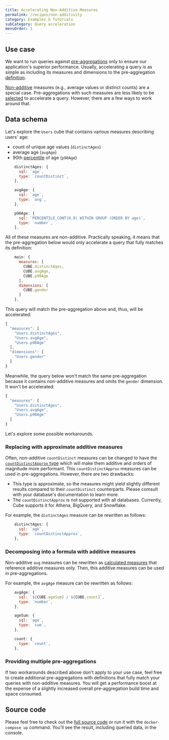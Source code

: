 ```yaml
---
title: Accelerating Non-Additive Measures
permalink: /recipes/non-additivity
category: Examples & Tutorials
subCategory: Query acceleration
menuOrder: 1
---
```


## Use case

We want to run queries against
[pre-aggregations](https://cube.dev/docs/caching#pre-aggregations) only to ensure our
application's superior performance. Usually, accelerating a query is as simple as
including its measures and dimensions to the pre-aggregation
[definition](https://cube.dev/docs/schema/reference/pre-aggregations#parameters-measures).

[Non-additive](https://cube.dev/docs/caching/pre-aggregations/getting-started#ensuring-pre-aggregations-are-targeted-by-queries-non-additivity)
measures (e.g., average values or distinct counts) are a special case.
Pre-aggregations with such measures are less likely to be
[selected](https://cube.dev/docs/caching/pre-aggregations/getting-started#ensuring-pre-aggregations-are-targeted-by-queries-selecting-the-pre-aggregation)
to accelerate a query. However, there are a few ways to work around that.

## Data schema

Let's explore the `Users` cube that contains various measures describing users' age:

- count of unique age values (`distinctAges`)
- average age (`avgAge`)
- 90th [percentile](https://cube.dev/docs/recipes/percentiles) of age (`p90Age`)


```javascript
    distinctAges: {
      sql: `age`,
      type: `countDistinct`,
    },

    avgAge: {
      sql: `age`,
      type: `avg`,
    },

    p90Age: {
      sql: `PERCENTILE_CONT(0.9) WITHIN GROUP (ORDER BY age)`,
      type: `number`,
    },
```

All of these measures are non-additive. Practically speaking, it means that the pre-aggregation below would only accelerate a query that fully matches its
definition:

```javascript
    main: {
      measures: [
        CUBE.distinctAges,
        CUBE.avgAge,
        CUBE.p90Age
      ],
      dimensions: [
        CUBE.gender
      ]
    },
```

This query will match the pre-aggregation above and, thus, will be accelerated:

```javascript
{
  "measures": [
    "Users.distinctAges",
    "Users.avgAge",
    "Users.p90Age"
  ],
  "dimensions": [
    "Users.gender"
  ]
}
```

Meanwhile, the query below won't match the same pre-aggregation because it contains non-additive measures and omits the `gender` dimension. It won't be accelerated:

```javascript
{
  "measures": [
    "Users.distinctAges",
    "Users.avgAge",
    "Users.p90Age"
  ]
}
```

Let's explore some possible workarounds.

### Replacing with approximate additive measures

Often, non-additive `countDistinct` measures can be changed to have the [`countDistinctApprox` type](https://cube.dev/docs/schema/reference/types-and-formats#measures-types-count-distinct-approx)
which will make them additive and orders of magnitude more performant. This
`countDistinctApprox` measures can be used in pre-aggregations. However, there are two
drawbacks:

- This type is approximate, so the measures might yield slightly different results compared to their `countDistinct` counterparts. Please comsult with your database's
documentation to learn more.
- The `countDistinctApprox` is not supported with all databases. Currently, Cube supports it for Athena, BigQuery, and Snowflake.

For example, the `distinctAges` measure can be rewritten as follows:

```javascript
    distinctAges: {
      sql: `age`,
      type: `countDistinctApprox`,
    },
```

### Decomposing into a formula with additive measures

Non-additive `avg` measures can be rewritten as
[calculated measures](https://cube.dev/docs/schema/reference/measures#calculated-measures)
that reference additive measures only. Then, this additive measures can be used in
pre-aggregations.

For example, the `avgAge` measure can be rewritten as follows:

```javascript
    avgAge: {
      sql: `${CUBE.ageSum} / ${CUBE.count}`,
      type: `number`,
    },

    ageSum: {
      sql: `age`,
      type: `sum`,
    },

    count: {
      type: `count`,
    },
```

### Providing multiple pre-aggregations

If two workarounds described above don't apply to your use case, feel free to create
additional pre-aggregations with definitions that fully match your queries with
non-additive measures. You will get a performance boost at the expense of a slightly
increased overall pre-aggregation build time and space consumed.

## Source code

Please feel free to check out the
[full source code](https://github.com/cube-js/cube.js/tree/master/examples/recipes/non-additivity)
or run it with the `docker-compose up` command. You'll see the result, including
queried data, in the console.
